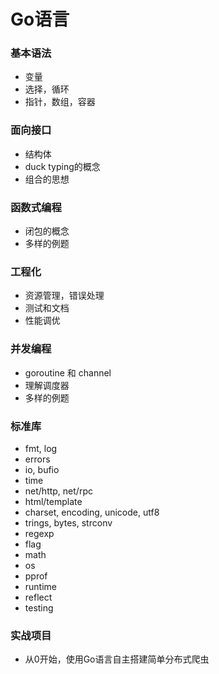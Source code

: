 # Go语言

### 基本语法

- 变量
- 选择，循环
- 指针，数组，容器

### 面向接口

- 结构体
- duck typing的概念
- 组合的思想

### 函数式编程

- 闭包的概念
- 多样的例题

### 工程化

- 资源管理，错误处理
- 测试和文档
- 性能调优

### 并发编程

- goroutine 和 channel
- 理解调度器
- 多样的例题

### 标准库

- fmt, log
- errors
- io, bufio
- time
- net/http, net/rpc
- html/template
- charset, encoding, unicode, utf8
- trings, bytes, strconv
- regexp
- flag
- math
- os
- pprof
- runtime
- reflect
- testing

### 实战项目

- 从0开始，使用Go语言自主搭建简单分布式爬虫